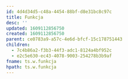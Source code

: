 ```yaml
---
id: 4d4d34d5-c48a-4454-88bf-d8e31bc8c97c
title: Funkcja
desc: ''
updated: 1609112856750
created: 1609112856750
parent: ce0783a9-a57c-4e6d-bfcf-15c178751443
children:
  - 7c4b86a2-f3b3-44f3-adc1-8124a4bf952c
  - e2c5e630-ec43-4078-9003-254278b3b9af
fname: ts.w.funkcja
hpath: ts.w.funkcja
---
```



